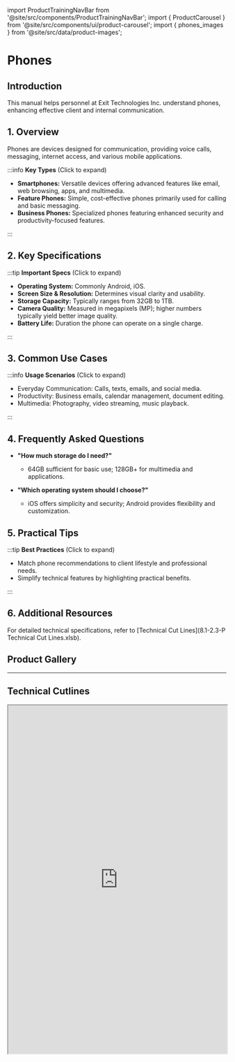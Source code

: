 import ProductTrainingNavBar from '@site/src/components/ProductTrainingNavBar';
import { ProductCarousel } from '@site/src/components/ui/product-carousel';
import { phones_images } from '@site/src/data/product-images';

<ProductTrainingNavBar />

# Phones

## Introduction
This manual helps personnel at Exit Technologies Inc. understand phones, enhancing effective client and internal communication.

## 1. Overview
Phones are devices designed for communication, providing voice calls, messaging, internet access, and various mobile applications.

:::info **Key Types** (Click to expand)

- **Smartphones:** Versatile devices offering advanced features like email, web browsing, apps, and multimedia.
- **Feature Phones:** Simple, cost-effective phones primarily used for calling and basic messaging.
- **Business Phones:** Specialized phones featuring enhanced security and productivity-focused features.

:::

## 2. Key Specifications

:::tip **Important Specs** (Click to expand)

- **Operating System:** Commonly Android, iOS.
- **Screen Size & Resolution:** Determines visual clarity and usability.
- **Storage Capacity:** Typically ranges from 32GB to 1TB.
- **Camera Quality:** Measured in megapixels (MP); higher numbers typically yield better image quality.
- **Battery Life:** Duration the phone can operate on a single charge.

:::

## 3. Common Use Cases

:::info **Usage Scenarios** (Click to expand)

- Everyday Communication: Calls, texts, emails, and social media.
- Productivity: Business emails, calendar management, document editing.
- Multimedia: Photography, video streaming, music playback.

:::

## 4. Frequently Asked Questions
- **"How much storage do I need?"**
  - 64GB sufficient for basic use; 128GB+ for multimedia and applications.

- **"Which operating system should I choose?"**
  - iOS offers simplicity and security; Android provides flexibility and customization.

## 5. Practical Tips

:::tip **Best Practices** (Click to expand)

- Match phone recommendations to client lifestyle and professional needs.
- Simplify technical features by highlighting practical benefits.

:::

## 6. Additional Resources
For detailed technical specifications, refer to [Technical Cut Lines](8.1-2.3-P Technical Cut Lines.xlsb).

## Product Gallery

<ProductCarousel 
  images={phones_images}
  title="Phones Gallery"
/>

---


## Technical Cutlines

<iframe
  src="https://docs.google.com/spreadsheets/d/e/2PACX-1vRnkw0fLQVW9RiVoUQbeJiRhh06xbjChfc0LEM-G3fscA9hEMNxbiibHi0HKW9eWQ/pubhtml?widget=true&headers=false&gid=1812324705&single=true"
  width="100%"
  height="800"
  style={{ border: 'none', borderRadius: '8px' }}
  title="Technical Cutlines"
  allowfullscreen
></iframe>


